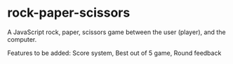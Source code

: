 # rock-paper-scissors
A JavaScript rock, paper, scissors game between the user (player), and the computer.

Features to be added: Score system,
Best out of 5 game,
Round feedback